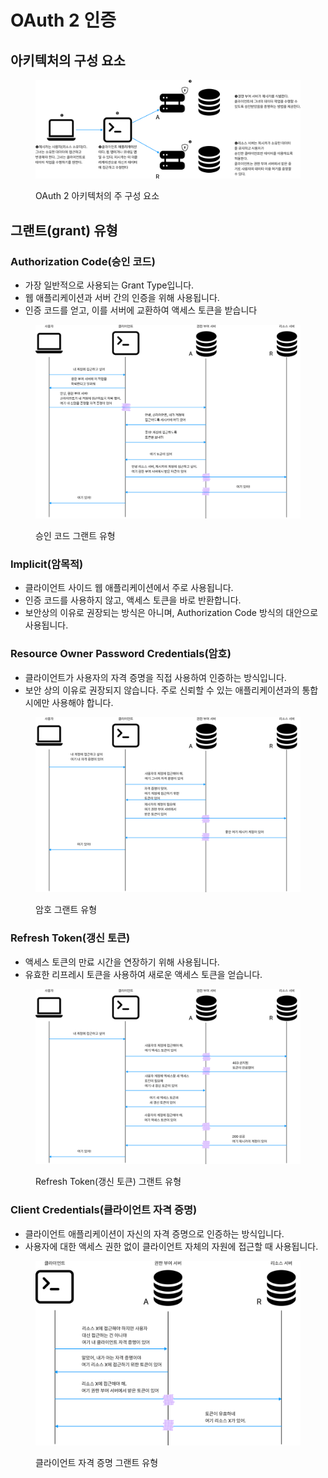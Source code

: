 # OAuth 2 인증

## 아키텍처의 구성 요소

<figure><img src="../../../.gitbook/assets/image (6) (1) (1).png" alt=""><figcaption><p>OAuth 2 아키텍처의 주 구성 요소</p></figcaption></figure>

## 그랜트(grant) 유형

### Authorization Code(승인 코드)

* 가장 일반적으로 사용되는 Grant Type입니다.
* 웹 애플리케이션과 서버 간의 인증을 위해 사용됩니다.
* 인증 코드를 얻고, 이를 서버에 교환하여 액세스 토큰을 받습니다

<figure><img src="../../../.gitbook/assets/image (10) (1).png" alt=""><figcaption><p>승인 코드 그랜트 유형</p></figcaption></figure>

### Implicit(암목적)

* 클라이언트 사이드 웹 애플리케이션에서 주로 사용됩니다.
* 인증 코드를 사용하지 않고, 액세스 토큰을 바로 반환합니다.
* 보안상의 이유로 권장되는 방식은 아니며, Authorization Code 방식의 대안으로 사용됩니다.

### Resource Owner Password Credentials(암호)

* 클라이언트가 사용자의 자격 증명을 직접 사용하여 인증하는 방식입니다.
* 보안 상의 이유로 권장되지 않습니다. 주로 신뢰할 수 있는 애플리케이션과의 통합 시에만 사용해야 합니다.

<figure><img src="../../../.gitbook/assets/image (8) (2).png" alt=""><figcaption><p>암호 그랜트 유형</p></figcaption></figure>

### Refresh Token(갱신 토큰)

* 액세스 토큰의 만료 시간을 연장하기 위해 사용됩니다.
* 유효한 리프레시 토큰을 사용하여 새로운 액세스 토큰을 얻습니다.

<figure><img src="../../../.gitbook/assets/image (7).png" alt=""><figcaption><p>Refresh Token(갱신 토큰) 그랜트 유형</p></figcaption></figure>

### Client Credentials(클라이언트 자격 증명)

* 클라이언트 애플리케이션이 자신의 자격 증명으로 인증하는 방식입니다.
* 사용자에 대한 액세스 권한 없이 클라이언트 자체의 자원에 접근할 때 사용됩니다.

<figure><img src="../../../.gitbook/assets/image (11) (2) (1).png" alt=""><figcaption><p>클라이언트 자격 증명 그랜트 유형</p></figcaption></figure>
